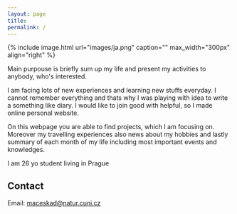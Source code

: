 ```yaml
---
layout: page
title:
permalink: /
---
```


{% include image.html url="images/ja.png" caption="" max_width="300px" align="right" %}

Main purpouse is briefly sum up my life and present my activities to anybody, who's interested. <br>

I am facing lots of new experiences and learning new stuffs everyday. I cannot remember everything and thats why I was playing with idea to write a something like diary. I would like to join good with helpful, so I made online personal website.<br>

On this webpage you are able to find projects, which I am focusing on. Moreover my travelling experiences also news about my hobbies and lastly summary of each month of my life including most important events and knowledges.<br>

I am 26 yo student living in Prague

## Contact

Email: [maceskad@natur.cuni.cz]


[maceskad@natur.cuni.cz]: mailto:maceskad@natur.cuni.cz

